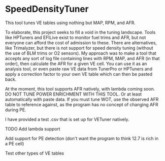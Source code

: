 # SpeedDensityTuner
This tool tunes VE tables using nothing but MAP, RPM, and AFR.


To elaborate, this project seeks to fill a void in the tuning landscape. Tools like HPTuners and EFILive exist to monitor fuel trims and AFR, but not everyone can afford the cost of admission to these. There are alternatives, like Trimalyzer, but there is not support for speed density tuning (without the use of BLM trims or O2 sensors). My approach was to make a tool that accepts any sort of log file containing lines with RPM, MAP, and AFR (in that order), then calculate the AFR for a given VE cell. You can use it as an analysis tool, or even paste raw VE data from TunerPro or HPTuners and apply a correction factor to your own VE table which can then be pasted back.

At the moment, this tool supports AFR natively, with lambda coming soon. DO NOT TUNE POWER ENRICHMENT WITH THIS TOOL. Or at least automatically with paste data. If you must tune WOT, use the observed AFR table to reference against, as the program has no concept of changing AFR during PE.

I have provided a test .csv that is set up for VETuner natively.


TODO
Add lambda support

Add support for PE detection (don't want the program to think 12.7 is rich in a PE cell)

Test other types of VE tables

